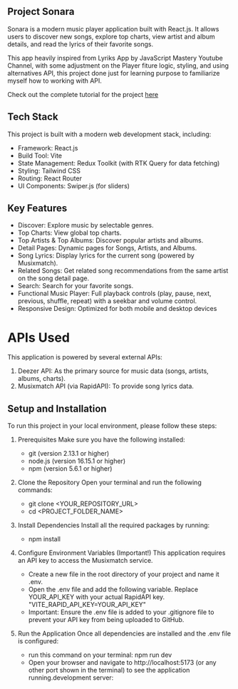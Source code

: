 ## Project Sonara

Sonara is a modern music player application built with React.js. It allows users to discover new songs, explore top charts, view artist and album details, and read the lyrics of their favorite songs.

This app heavily inspired from Lyriks App by JavaScript Mastery Youtube Channel, with some adjustment on the Player fiture logic, styling, and using alternatives API, this project done just for learning purpose to familiarize myself how to working with API.

Check out the complete tutorial for the project [here](https://youtu.be/I1cpb0tYV74?si=h5qwcBbFv8b2m3qdg)

## Tech Stack

This project is built with a modern web development stack, including:

- Framework: React.js
- Build Tool: Vite
- State Management: Redux Toolkit (with RTK Query for data fetching)
- Styling: Tailwind CSS
- Routing: React Router
- UI Components: Swiper.js (for sliders)

## Key Features

- Discover: Explore music by selectable genres.
- Top Charts: View global top charts.
- Top Artists & Top Albums: Discover popular artists and albums.
- Detail Pages: Dynamic pages for Songs, Artists, and Albums.
- Song Lyrics: Display lyrics for the current song (powered by Musixmatch).
- Related Songs: Get related song recommendations from the same artist on the song detail page.
- Search: Search for your favorite songs.
- Functional Music Player: Full playback controls (play, pause, next, previous, shuffle, repeat) with a seekbar and volume control.
- Responsive Design: Optimized for both mobile and desktop devices

# APIs Used

This application is powered by several external APIs:

1. Deezer API: As the primary source for music data (songs, artists, albums, charts).
2. Musixmatch API (via RapidAPI): To provide song lyrics data.

## Setup and Installation

To run this project in your local environment, please follow these steps:

1. Prerequisites
   Make sure you have the following installed:

   - git (version 2.13.1 or higher)
   - node.js (version 16.15.1 or higher)
   - npm (version 5.6.1 or higher)

2. Clone the Repository
   Open your terminal and run the following commands:

   - git clone <YOUR_REPOSITORY_URL>
   - cd <PROJECT_FOLDER_NAME>

3. Install Dependencies
   Install all the required packages by running:

   - npm install

4. Configure Environment Variables (Important!)
   This application requires an API key to access the Musixmatch service.

   - Create a new file in the root directory of your project and name it .env.
   - Open the .env file and add the following variable. Replace YOUR_API_KEY with your actual RapidAPI key.
     "VITE_RAPID_API_KEY=YOUR_API_KEY"
   - Important: Ensure the .env file is added to your .gitignore file to prevent your API key from being uploaded to GitHub.

5. Run the Application
   Once all dependencies are installed and the .env file is configured:

   - run this command on your terminal:
     npm run dev
   - Open your browser and navigate to http://localhost:5173 (or any other port shown in the terminal) to see the application running.development server:
